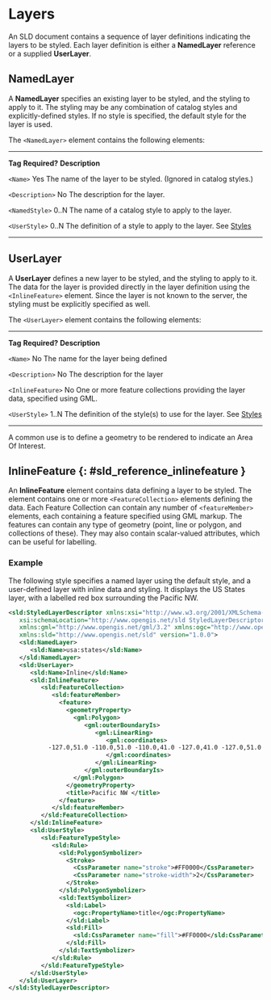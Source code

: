 # Layers

An SLD document contains a sequence of layer definitions indicating the layers to be styled. Each layer definition is either a **NamedLayer** reference or a supplied **UserLayer**.

## NamedLayer

A **NamedLayer** specifies an existing layer to be styled, and the styling to apply to it. The styling may be any combination of catalog styles and explicitly-defined styles. If no style is specified, the default style for the layer is used.

The `<NamedLayer>` element contains the following elements:

  ----------------- --------------- ---------------------------------------------------------------------------
  **Tag**           **Required?**   **Description**

  `<Name>`          Yes             The name of the layer to be styled. (Ignored in catalog styles.)

  `<Description>`   No              The description for the layer.

  `<NamedStyle>`    0..N            The name of a catalog style to apply to the layer.

  `<UserStyle>`     0..N            The definition of a style to apply to the layer. See [Styles](styles.md)
  ----------------- --------------- ---------------------------------------------------------------------------

## UserLayer

A **UserLayer** defines a new layer to be styled, and the styling to apply to it. The data for the layer is provided directly in the layer definition using the `<InlineFeature>` element. Since the layer is not known to the server, the styling must be explicitly specified as well.

The `<UserLayer>` element contains the following elements:

  ------------------- --------------- --------------------------------------------------------------------------------
  **Tag**             **Required?**   **Description**

  `<Name>`            No              The name for the layer being defined

  `<Description>`     No              The description for the layer

  `<InlineFeature>`   No              One or more feature collections providing the layer data, specified using GML.

  `<UserStyle>`       1..N            The definition of the style(s) to use for the layer. See [Styles](styles.md)
  ------------------- --------------- --------------------------------------------------------------------------------

A common use is to define a geometry to be rendered to indicate an Area Of Interest.

## InlineFeature {: #sld_reference_inlinefeature }

An **InlineFeature** element contains data defining a layer to be styled. The element contains one or more `<FeatureCollection>` elements defining the data. Each Feature Collection can contain any number of `<featureMember>` elements, each containing a feature specified using GML markup. The features can contain any type of geometry (point, line or polygon, and collections of these). They may also contain scalar-valued attributes, which can be useful for labelling.

### Example

The following style specifies a named layer using the default style, and a user-defined layer with inline data and styling. It displays the US States layer, with a labelled red box surrounding the Pacific NW.

``` xml
<sld:StyledLayerDescriptor xmlns:xsi="http://www.w3.org/2001/XMLSchema-instance"
   xsi:schemaLocation="http://www.opengis.net/sld StyledLayerDescriptor.xsd"
   xmlns:gml="http://www.opengis.net/gml/3.2" xmlns:ogc="http://www.opengis.net/ogc"
   xmlns:sld="http://www.opengis.net/sld" version="1.0.0">
   <sld:NamedLayer>
      <sld:Name>usa:states</sld:Name>
   </sld:NamedLayer>
   <sld:UserLayer>
      <sld:Name>Inline</sld:Name>
      <sld:InlineFeature>
         <sld:FeatureCollection>
            <sld:featureMember>
              <feature>
                <geometryProperty>
                  <gml:Polygon>
                     <gml:outerBoundaryIs>
                        <gml:LinearRing>
                           <gml:coordinates>
           -127.0,51.0 -110.0,51.0 -110.0,41.0 -127.0,41.0 -127.0,51.0   
                           </gml:coordinates>
                        </gml:LinearRing>
                     </gml:outerBoundaryIs>
                  </gml:Polygon>
                </geometryProperty>
                <title>Pacific NW </title>
              </feature>
            </sld:featureMember>
         </sld:FeatureCollection>
      </sld:InlineFeature>
      <sld:UserStyle>
         <sld:FeatureTypeStyle>
            <sld:Rule>
              <sld:PolygonSymbolizer>
                <Stroke>
                  <CssParameter name="stroke">#FF0000</CssParameter>
                  <CssParameter name="stroke-width">2</CssParameter>
                </Stroke>
              </sld:PolygonSymbolizer>
              <sld:TextSymbolizer>
                <sld:Label>
                  <ogc:PropertyName>title</ogc:PropertyName>
                </sld:Label>
                <sld:Fill>
                  <sld:CssParameter name="fill">#FF0000</sld:CssParameter>
                </sld:Fill>
              </sld:TextSymbolizer>
            </sld:Rule>
         </sld:FeatureTypeStyle>
      </sld:UserStyle>
   </sld:UserLayer>
</sld:StyledLayerDescriptor>
```
